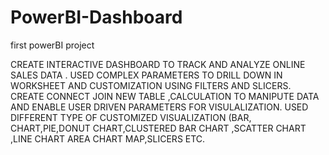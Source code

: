# PowerBI-Dashboard
first powerBI project

CREATE INTERACTIVE DASHBOARD TO TRACK AND ANALYZE ONLINE SALES DATA .
USED COMPLEX PARAMETERS TO DRILL  DOWN IN WORKSHEET AND CUSTOMIZATION USING FILTERS AND SLICERS.
CREATE CONNECT JOIN NEW TABLE ,CALCULATION TO MANIPUTE DATA AND ENABLE USER DRIVEN PARAMETERS FOR VISULALIZATION.
USED DIFFERENT TYPE OF CUSTOMIZED VISUALIZATION (BAR, CHART,PIE,DONUT CHART,CLUSTERED BAR CHART ,SCATTER CHART ,LINE CHART AREA CHART MAP,SLICERS ETC.


